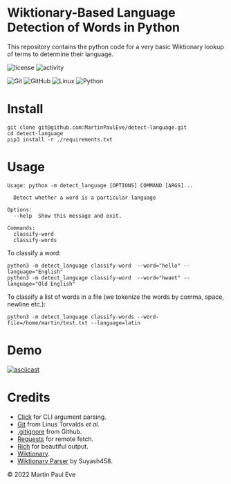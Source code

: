 # Wiktionary-Based Language Detection of Words in Python
This repository contains the python code for a very basic Wiktionary lookup of terms to determine their language.

![license](https://img.shields.io/github/license/martinpauleve/detect-language) ![activity](https://img.shields.io/github/last-commit/MartinPaulEve/detect-language) 

![Git](https://img.shields.io/badge/git-%23F05033.svg?style=for-the-badge&logo=git&logoColor=white) ![GitHub](https://img.shields.io/badge/github-%23121011.svg?style=for-the-badge&logo=github&logoColor=white) ![Linux](https://img.shields.io/badge/Linux-FCC624?style=for-the-badge&logo=linux&logoColor=black) ![Python](https://img.shields.io/badge/python-3670A0?style=for-the-badge&logo=python&logoColor=ffdd54)

# Install
    git clone git@github.com:MartinPaulEve/detect-language.git
    cd detect-language
    pip3 install -r ./requirements.txt


# Usage
    Usage: python -m detect_language [OPTIONS] COMMAND [ARGS]...
    
      Detect whether a word is a particular language
    
    Options:
      --help  Show this message and exit.
    
    Commands:
      classify-word
      classify-words

To classify a word:

    python3 -m detect_language classify-word  --word="hello" --language="English"
    python3 -m detect_language classify-word  --word="hwaet" --language="Old English"

To classify a list of words in a file (we tokenize the words by comma, space, newline etc.):

    python3 -m detect_language classify-words --word-file=/home/martin/test.txt --language=latin

# Demo
[![asciicast](https://asciinema.org/a/LNdUrCjvAFeRkZ1X9lCKsEteX.svg)](https://asciinema.org/a/LNdUrCjvAFeRkZ1X9lCKsEteX)

# Credits
* [Click](https://click.palletsprojects.com/en/8.0.x/) for CLI argument parsing.
* [Git](https://git-scm.com/) from Linus Torvalds _et al_.
* [.gitignore](https://github.com/github/gitignore) from Github.
* [Requests](https://docs.python-requests.org/en/latest/) for remote fetch.
* [Rich](https://github.com/Textualize/rich) for beautiful output.
* [Wiktionary](https://en.wiktionary.org/).
* [Wiktionary Parser](https://github.com/Suyash458/WiktionaryParser) by Suyash458.

&copy; 2022 Martin Paul Eve
